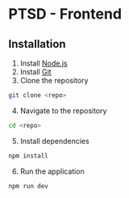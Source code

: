 # PTSD - Frontend

## Installation
1. Install [Node.js](https://nodejs.org/en/download/)
2. Install [Git](https://git-scm.com/downloads)
3. Clone the repository
```bash
git clone <repo> 
```
4. Navigate to the repository
```bash
cd <repo>
```
5. Install dependencies
```bash
npm install
```
6. Run the application
```bash
npm run dev
```